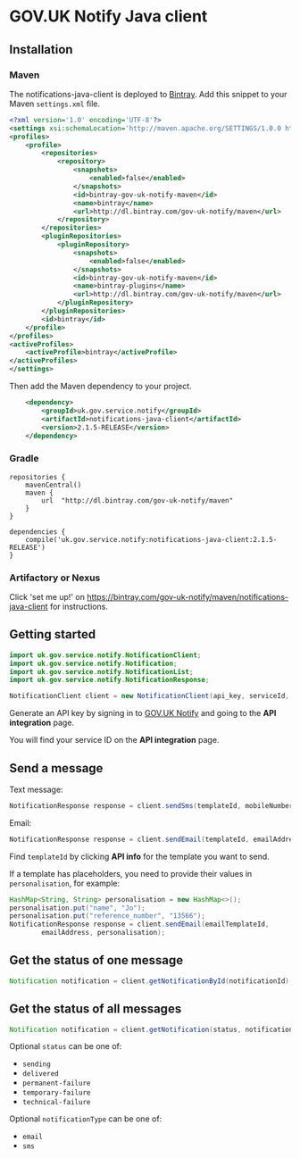 # GOV.UK Notify Java client

## Installation

### Maven

The notifications-java-client is deployed to [Bintray](https://bintray.com/gov-uk-notify/maven/notifications-java-client). Add this snippet to your Maven `settings.xml` file.
```xml
<?xml version='1.0' encoding='UTF-8'?>
<settings xsi:schemaLocation='http://maven.apache.org/SETTINGS/1.0.0 http://maven.apache.org/xsd/settings-1.0.0.xsd' xmlns='http://maven.apache.org/SETTINGS/1.0.0' xmlns:xsi='http://www.w3.org/2001/XMLSchema-instance'>
<profiles>
	<profile>
		<repositories>
			<repository>
				<snapshots>
					<enabled>false</enabled>
				</snapshots>
				<id>bintray-gov-uk-notify-maven</id>
				<name>bintray</name>
				<url>http://dl.bintray.com/gov-uk-notify/maven</url>
			</repository>
		</repositories>
		<pluginRepositories>
			<pluginRepository>
				<snapshots>
					<enabled>false</enabled>
				</snapshots>
				<id>bintray-gov-uk-notify-maven</id>
				<name>bintray-plugins</name>
				<url>http://dl.bintray.com/gov-uk-notify/maven</url>
			</pluginRepository>
		</pluginRepositories>
		<id>bintray</id>
	</profile>
</profiles>
<activeProfiles>
	<activeProfile>bintray</activeProfile>
</activeProfiles>
</settings>
```
Then add the Maven dependency to your project.
```xml
    <dependency>
        <groupId>uk.gov.service.notify</groupId>
        <artifactId>notifications-java-client</artifactId>
        <version>2.1.5-RELEASE</version>
    </dependency>

```

### Gradle
```
repositories {
    mavenCentral()
    maven {
        url  "http://dl.bintray.com/gov-uk-notify/maven"
    }
}

dependencies {
    compile('uk.gov.service.notify:notifications-java-client:2.1.5-RELEASE')
}
```

### Artifactory or Nexus

Click 'set me up!' on https://bintray.com/gov-uk-notify/maven/notifications-java-client for instructions.

## Getting started


```java
import uk.gov.service.notify.NotificationClient;
import uk.gov.service.notify.Notification;
import uk.gov.service.notify.NotificationList;
import uk.gov.service.notify.NotificationResponse;

NotificationClient client = new NotificationClient(api_key, serviceId, "https://api.notifications.service.gov.uk");
```

Generate an API key by signing in to
[GOV.UK Notify](https://www.notifications.service.gov.uk) and going to
the **API integration** page.

You will find your service ID on the **API integration** page.

## Send a message

Text message:

```java
NotificationResponse response = client.sendSms(templateId, mobileNumber, personalisation);
```

Email:

```java
NotificationResponse response = client.sendEmail(templateId, emailAddress, personalisation);
```

Find `templateId` by clicking **API info** for the template you want to send.

If a template has placeholders, you need to provide their values in `personalisation`, for example:

```java
HashMap<String, String> personalisation = new HashMap<>();
personalisation.put("name", "Jo");
personalisation.put("reference_number", "13566");
NotificationResponse response = client.sendEmail(emailTemplateId,
        emailAddress, personalisation);
```

## Get the status of one message

```java
Notification notification = client.getNotificationById(notificationId);
```
 
## Get the status of all messages

```java
Notification notification = client.getNotification(status, notificationType);
```

Optional `status` can be one of:

* `sending`
* `delivered`
* `permanent-failure`
* `temporary-failure`
* `technical-failure`

Optional `notificationType` can be one of:

* `email`
* `sms`



